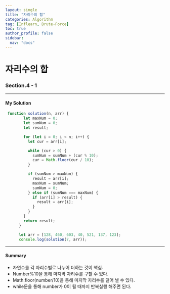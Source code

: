```yaml
---
layout: single
title: "자리수의 합"
categories: Algorithm
tag: [Inflearn, Brute-Force]
toc: true
author_profile: false
sidebar:
  nav: "docs"
---
```


# 자리수의 합

### Section.4 - 1 

---

#### My Solution

```javascript
 function solution(n, arr) {
        let maxNum = 0;
        let sumNum = 0;
        let result;

        for (let i = 0; i < n; i++) {
          let cur = arr[i];

          while (cur > 0) {
            sumNum = sumNum + (cur % 10);
            cur = Math.floor(cur / 10);
          }

          if (sumNum > maxNum) {
            result = arr[i];
            maxNum = sumNum;
            sumNum = 0;
          } else if (sumNum === maxNum) {
            if (arr[i] > result) {
              result = arr[i];
            }
          }
        }
        return result;
      }

      let arr = [128, 460, 603, 40, 521, 137, 123];
      console.log(solution(7, arr));
```

---

#### Summary

- 자연수를 각 자리수별로 나누어 더하는 것이 핵심.
- Number%10을 통해 마지막 자리수를 구할 수 있다.
- Math.floor(number/10)을 통해 마지막 자리수를 덜어 낼 수 있다.
- while문을 통해 number가 0이 될 때까지 반복실행 해주면 된다.
